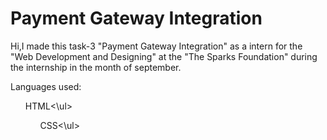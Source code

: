 # Payment Gateway Integration
Hi,I made this task-3 "Payment Gateway Integration" as a intern for the "Web Development and Designing" at the "The Sparks Foundation" during the internship in the month of september.

Languages used:
<ul>HTML<\ul>
<ul>CSS<\ul>
